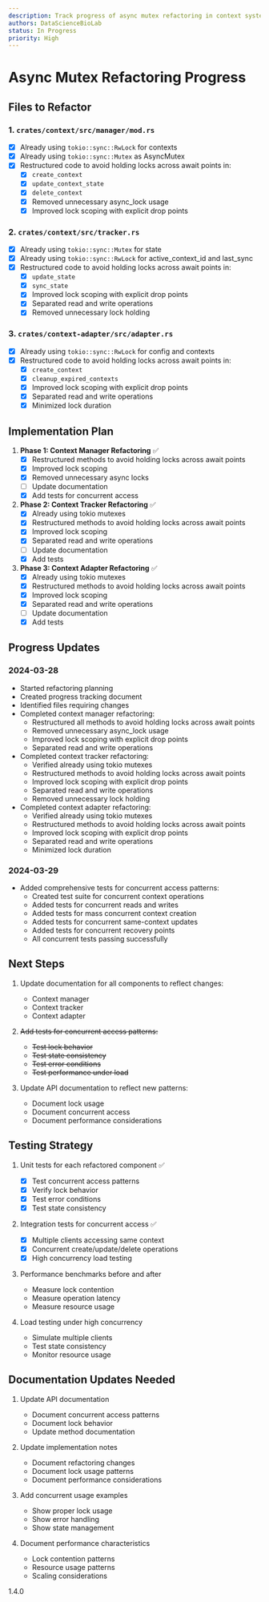 ```yaml
---
description: Track progress of async mutex refactoring in context system
authors: DataScienceBioLab
status: In Progress
priority: High
---
```


# Async Mutex Refactoring Progress

## Files to Refactor

### 1. `crates/context/src/manager/mod.rs`
- [x] Already using `tokio::sync::RwLock` for contexts
- [x] Already using `tokio::sync::Mutex` as AsyncMutex
- [x] Restructured code to avoid holding locks across await points in:
  - [x] `create_context`
  - [x] `update_context_state`
  - [x] `delete_context`
  - [x] Removed unnecessary async_lock usage
  - [x] Improved lock scoping with explicit drop points

### 2. `crates/context/src/tracker.rs`
- [x] Already using `tokio::sync::Mutex` for state
- [x] Already using `tokio::sync::RwLock` for active_context_id and last_sync
- [x] Restructured code to avoid holding locks across await points in:
  - [x] `update_state`
  - [x] `sync_state`
  - [x] Improved lock scoping with explicit drop points
  - [x] Separated read and write operations
  - [x] Removed unnecessary lock holding

### 3. `crates/context-adapter/src/adapter.rs`
- [x] Already using `tokio::sync::RwLock` for config and contexts
- [x] Restructured code to avoid holding locks across await points in:
  - [x] `create_context`
  - [x] `cleanup_expired_contexts`
  - [x] Improved lock scoping with explicit drop points
  - [x] Separated read and write operations
  - [x] Minimized lock duration

## Implementation Plan

1. **Phase 1: Context Manager Refactoring** ✅
   - [x] Restructured methods to avoid holding locks across await points
   - [x] Improved lock scoping
   - [x] Removed unnecessary async locks
   - [ ] Update documentation
   - [x] Add tests for concurrent access

2. **Phase 2: Context Tracker Refactoring** ✅
   - [x] Already using tokio mutexes
   - [x] Restructured methods to avoid holding locks across await points
   - [x] Improved lock scoping
   - [x] Separated read and write operations
   - [ ] Update documentation
   - [x] Add tests

3. **Phase 3: Context Adapter Refactoring** ✅
   - [x] Already using tokio mutexes
   - [x] Restructured methods to avoid holding locks across await points
   - [x] Improved lock scoping
   - [x] Separated read and write operations
   - [ ] Update documentation
   - [x] Add tests

## Progress Updates

### 2024-03-28
- Started refactoring planning
- Created progress tracking document
- Identified files requiring changes
- Completed context manager refactoring:
  - Restructured all methods to avoid holding locks across await points
  - Removed unnecessary async_lock usage
  - Improved lock scoping with explicit drop points
  - Separated read and write operations
- Completed context tracker refactoring:
  - Verified already using tokio mutexes
  - Restructured methods to avoid holding locks across await points
  - Improved lock scoping with explicit drop points
  - Separated read and write operations
  - Removed unnecessary lock holding
- Completed context adapter refactoring:
  - Verified already using tokio mutexes
  - Restructured methods to avoid holding locks across await points
  - Improved lock scoping with explicit drop points
  - Separated read and write operations
  - Minimized lock duration

### 2024-03-29
- Added comprehensive tests for concurrent access patterns:
  - Created test suite for concurrent context operations
  - Added tests for concurrent reads and writes
  - Added tests for mass concurrent context creation
  - Added tests for concurrent same-context updates
  - Added tests for concurrent recovery points
  - All concurrent tests passing successfully

## Next Steps

1. Update documentation for all components to reflect changes:
   - Context manager
   - Context tracker
   - Context adapter

2. ~~Add tests for concurrent access patterns:~~
   - ~~Test lock behavior~~
   - ~~Test state consistency~~
   - ~~Test error conditions~~
   - ~~Test performance under load~~

3. Update API documentation to reflect new patterns:
   - Document lock usage
   - Document concurrent access
   - Document performance considerations

## Testing Strategy

1. Unit tests for each refactored component ✅
   - [x] Test concurrent access patterns
   - [x] Verify lock behavior
   - [x] Test error conditions
   - [x] Test state consistency

2. Integration tests for concurrent access ✅
   - [x] Multiple clients accessing same context
   - [x] Concurrent create/update/delete operations
   - [x] High concurrency load testing

3. Performance benchmarks before and after
   - Measure lock contention
   - Measure operation latency
   - Measure resource usage

4. Load testing under high concurrency
   - Simulate multiple clients
   - Test state consistency
   - Monitor resource usage

## Documentation Updates Needed

1. Update API documentation
   - Document concurrent access patterns
   - Document lock behavior
   - Update method documentation

2. Update implementation notes
   - Document refactoring changes
   - Document lock usage patterns
   - Document performance considerations

3. Add concurrent usage examples
   - Show proper lock usage
   - Show error handling
   - Show state management

4. Document performance characteristics
   - Lock contention patterns
   - Resource usage patterns
   - Scaling considerations

<version>1.4.0</version> 